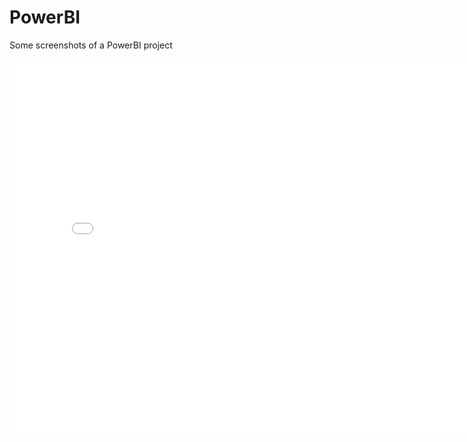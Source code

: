 # PowerBI

Some screenshots of a PowerBI project


<iframe 
    src="(https://app.powerbi.com/view?r=eyJrIjoiYjYxNzY4YWItNWFlNS00YzY0LTkyYzgtZDUyYmIzZmE0YTY4IiwidCI6IjZlZmQwZjIwLTU3YzgtNDQ0Ny1iNTNmLTAwZDQ5OTJjYTUwYiJ9
)" 
    width="800" 
    height="600" 
    frameborder="0">
</iframe>
